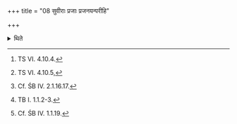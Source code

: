 +++
title = "08 सुवीराः प्रजाः प्रजनयन्परीहि"

+++

<details><summary>थिते</summary>

8. With suviraḥ prajāḥ prajanayan...[^1] the Adhvaryu goes along the south (to his place) and with suprajaḥ prajaḥ prajanayan...[^2] the Pratiprasthatr̥ (goes) along the north to his place.[^3] With saṁjagmānau diva ā pr̥thivyāḥ....[^4] they join the two cups or their elbows[^5] to each other.  

[^1]: TS VI. 4.10.4.  

[^2]: TS VI. 4.10.5,  

[^3]: Cf. ŚB IV. 2.1.16.17.  

[^4]: TB I. 1.1.2-3.  

[^5]: Cf. ŚB IV. 1.1.19.  
</details>
